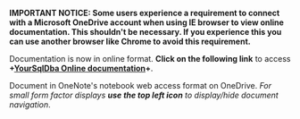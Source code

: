 
**IMPORTANT NOTICE: Some users experience a requirement to connect with a Microsoft OneDrive account when using IE browser to view online documentation. This shouldn't be necessary.  If you experience this you can use another browser like Chrome to avoid this requirement.**

Documentation is now in online format.  **Click on the following link** to access **+[YourSqlDba Online documentation](https://onedrive.live.com/redir?resid=12C385255443C4ED!7080&authkey=!AHNqPfcuRy83NzA&ithint=onenote%2c)+**.

Document in OneNote's notebook web access format on OneDrive.  _For small form factor displays **use the top left icon** to display/hide document navigation_. 


